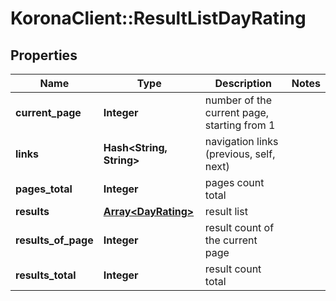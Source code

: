 # KoronaClient::ResultListDayRating

## Properties
Name | Type | Description | Notes
------------ | ------------- | ------------- | -------------
**current_page** | **Integer** | number of the current page, starting from 1 | 
**links** | **Hash&lt;String, String&gt;** | navigation links (previous, self, next) | 
**pages_total** | **Integer** | pages count total | 
**results** | [**Array&lt;DayRating&gt;**](DayRating.md) | result list | 
**results_of_page** | **Integer** | result count of the current page | 
**results_total** | **Integer** | result count total | 


